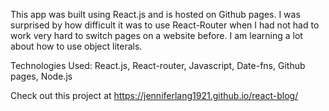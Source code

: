 This app was built using React.js and is hosted on Github pages. I was surprised by how difficult it was to use React-Router when I had not had to work very hard to switch pages on a website before. I am learning a lot about how to use object literals.

Technologies Used: React.js, React-router, Javascript, Date-fns, Github pages, Node.js

Check out this project at https://jenniferlang1921.github.io/react-blog/
